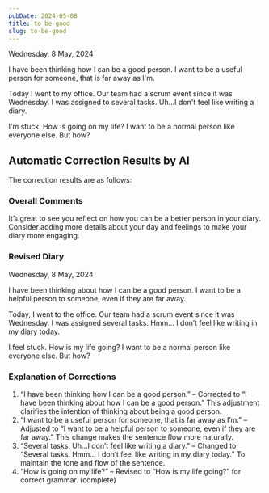 ```yaml
---
pubDate: 2024-05-08
title: to be good
slug: to-be-good
---
```


Wednesday, 8 May, 2024

I have been thinking how I can be a good person. I want to be a useful person for someone, that is far away as I'm.

Today I went to my office. Our team had a scrum event since it was Wednesday. I was assigned to several tasks. Uh...I don't feel like writing a diary.

I'm stuck. How is going on my life? I want to be a normal person like everyone else. But how?

## Automatic Correction Results by AI
The correction results are as follows:

### Overall Comments
It’s great to see you reflect on how you can be a better person in your diary. Consider adding more details about your day and feelings to make your diary more engaging.

### Revised Diary
Wednesday, 8 May, 2024

I have been thinking about how I can be a good person. I want to be a helpful person to someone, even if they are far away.

Today, I went to the office. Our team had a scrum event since it was Wednesday. I was assigned several tasks. Hmm… I don’t feel like writing in my diary today.

I feel stuck. How is my life going? I want to be a normal person like everyone else. But how?

### Explanation of Corrections
1. “I have been thinking how I can be a good person.” – Corrected to “I have been thinking about how I can be a good person.” This adjustment clarifies the intention of thinking about being a good person.
2. “I want to be a useful person for someone, that is far away as I’m.” – Adjusted to “I want to be a helpful person to someone, even if they are far away.” This change makes the sentence flow more naturally.
3. “Several tasks. Uh…I don’t feel like writing a diary.” – Changed to “Several tasks. Hmm… I don’t feel like writing in my diary today.” To maintain the tone and flow of the sentence.
4. “How is going on my life?” – Revised to “How is my life going?” for correct grammar. (complete)